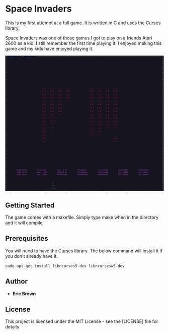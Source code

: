 # Space Invaders

This is my first attempt at a full game. It is written in C and uses the Curses library.

Space Invaders was one of those games I got to play on a friends Atari 2600 as a kid. I still remember the first time playing it.
I enjoyed making this game and my kids have enjoyed playing it.

![plot](Screenshot.jpg)

## Getting Started

The game comes with a makefile. Simply type make when in the directory and it will compile.

## Prerequisites

You will need to have the Curses library. The below command will install it if you don't already have it.

```
sudo apt-get install libncurses5-dev libncursesw5-dev
```

## Author

* **Eric Brown** 


## License

This project is licensed under the MIT License - see the [LICENSE] file for details


